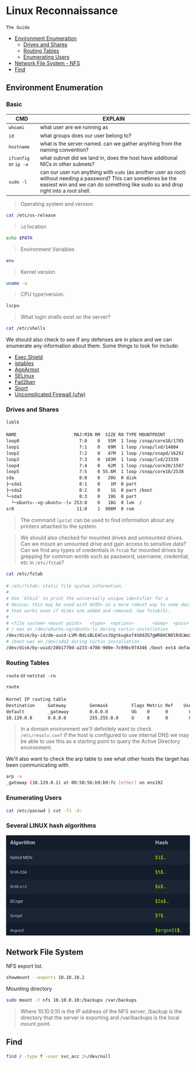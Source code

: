 # Linux Reconnaissance
`The Guide`

- [Environment Enumeration](#environment-enumeration)
  - [Drives and Shares](#drives-and-shares)
  - [Routing Tables](#routing-tables)
  - [Enumerating Users](#enumerating-users)
- [Network File System - NFS](#network-file-system)
- [Find](#find)


## Environment Enumeration
### Basic
| CMD | EXPLAIN |
|-----|---------|
| `whoami` | what user are we running as |
| `id` | what groups does our user belong to? |
| `hostname` | what is the server named. can we gather anything from the naming convention? |
| `ifconfig` or `ip -a` | what subnet did we land in, does the host have additional NICs in other subnets? |
| `sudo -l` | can our user run anything with `sudo` (as another user as root) without needing a password? This can sometimes be the easiest win and we can do something like sudo su and drop right into a root shell. |

> Operating system and version.
```bash
cat /etc/os-release
```
> `id` location
```bash
echo $PATH
```
> Environment Variables
```bash
env
```
> Kernel version
```bash
uname -a
```
> CPU type/version.
```bash
lscpu 
```
> What login shells exist on the server?
```bash
cat /etc/shells
```

We should also check to see if any defenses are in place and we can enumerate any information about them. Some things to look for include:

- [Exec Shield](https://en.wikipedia.org/wiki/Exec_Shield)
- [iptables](https://linux.die.net/man/8/iptables)
- [AppArmor](https://apparmor.net/)
- [SELinux](https://www.redhat.com/en/topics/linux/what-is-selinux)
- [Fail2ban](https://github.com/fail2ban/fail2ban)
- [Snort](https://www.snort.org/faq/what-is-snort)
- [Uncomplicated Firewall (ufw)](https://wiki.ubuntu.com/UncomplicatedFirewall)

### Drives and Shares
```bash
lsblk

NAME                      MAJ:MIN RM  SIZE RO TYPE MOUNTPOINT
loop0                       7:0    0   55M  1 loop /snap/core18/1705
loop1                       7:1    0   69M  1 loop /snap/lxd/14804
loop2                       7:2    0   47M  1 loop /snap/snapd/16292
loop3                       7:3    0  103M  1 loop /snap/lxd/23339
loop4                       7:4    0   62M  1 loop /snap/core20/1587
loop5                       7:5    0 55.6M  1 loop /snap/core18/2538
sda                         8:0    0   20G  0 disk 
├─sda1                      8:1    0    1M  0 part 
├─sda2                      8:2    0    1G  0 part /boot
└─sda3                      8:3    0   19G  0 part 
  └─ubuntu--vg-ubuntu--lv 253:0    0   18G  0 lvm  /
sr0                        11:0    1  908M  0 rom 
```
> The command `lpstat` can be used to find information about any printers attached to the system.  

> We should also checked for mounted drives and unmounted drives. Can we mount an umounted drive and gain access to sensitive data? Can we find any types of credentials in `fstab` for mounted drives by grepping for common words such as password, username, credential, etc in `/etc/fstab`?
```bash
cat /etc/fstab

# /etc/fstab: static file system information.
#
# Use 'blkid' to print the universally unique identifier for a
# device; this may be used with UUID= as a more robust way to name devices
# that works even if disks are added and removed. See fstab(5).
#
# <file system> <mount point>   <type>  <options>       <dump>  <pass>
# / was on /dev/ubuntu-vg/ubuntu-lv during curtin installation
/dev/disk/by-id/dm-uuid-LVM-BdLsBLE4CvzJUgtkugkof4S0dZG7gWR8HCNOlRdLWoXVOba2tYUMzHfFQAP9ajul / ext4 defaults 0 0
# /boot was on /dev/sda2 during curtin installation
/dev/disk/by-uuid/20b1770d-a233-4780-900e-7c99bc974346 /boot ext4 defaults 0 0
```

### Routing Tables
`route` or `netstat -rn`
```bash
route

Kernel IP routing table
Destination     Gateway         Genmask         Flags Metric Ref    Use Iface
default         _gateway        0.0.0.0         UG    0      0        0 ens192
10.129.0.0      0.0.0.0         255.255.0.0     U     0      0        0 ens192
```

> In a domain environment we'll definitely want to check `/etc/resolv.conf` if the host is configured to use internal DNS we may be able to use this as a starting point to query the Active Directory environment.

We'll also want to check the arp table to see what other hosts the target has been communicating with.
```bash
arp -a
_gateway (10.129.0.1) at 00:50:56:b9:b9:fc [ether] on ens192
```

### Enumerating Users
```bash
cat /etc/passwd | cut -f1 -d:
```

### Several LINUX hash algorithms
![several-linux-hash](/media/several-linux-hashes.png)

## Network File System
NFS export list.
```bash
showmount --exports 10.10.10.2
```
Mounting directory
```bash
sudo mount -t nfs 10.10.0.10:/backups /var/backups
```
> Where 10.10.0.10 is the IP address of the NFS server, /backup is the directory that the server is exporting and /var/backups is the local mount point.

## Find
```bash
find / -type f -user svc_acc 2>/dev/null
```